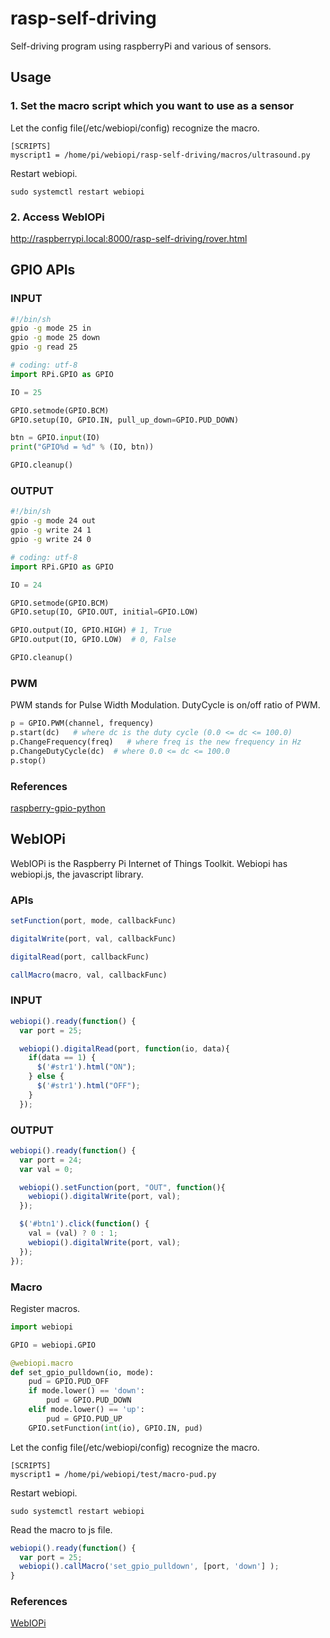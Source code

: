 # rasp-self-driving
Self-driving program using raspberryPi and various of sensors.

## Usage


### 1. Set the macro script which you want to use as a sensor
Let the config file(/etc/webiopi/config) recognize the macro.

```
[SCRIPTS]
myscript1 = /home/pi/webiopi/rasp-self-driving/macros/ultrasound.py
```
Restart webiopi.

```
sudo systemctl restart webiopi
```

### 2. Access WebIOPi
http://raspberrypi.local:8000/rasp-self-driving/rover.html


## GPIO APIs

### INPUT

```input.sh
#!/bin/sh
gpio -g mode 25 in
gpio -g mode 25 down
gpio -g read 25
```

```input.py
# coding: utf-8
import RPi.GPIO as GPIO

IO = 25

GPIO.setmode(GPIO.BCM)
GPIO.setup(IO, GPIO.IN, pull_up_down=GPIO.PUD_DOWN)

btn = GPIO.input(IO)
print("GPIO%d = %d" % (IO, btn))

GPIO.cleanup()
```

### OUTPUT

```output.sh
#!/bin/sh
gpio -g mode 24 out
gpio -g write 24 1
gpio -g write 24 0
```

```output.py
# coding: utf-8
import RPi.GPIO as GPIO

IO = 24

GPIO.setmode(GPIO.BCM)
GPIO.setup(IO, GPIO.OUT, initial=GPIO.LOW)

GPIO.output(IO, GPIO.HIGH) # 1, True
GPIO.output(IO, GPIO.LOW)  # 0, False

GPIO.cleanup()
```

### PWM

PWM stands for Pulse Width Modulation. DutyCycle is on/off ratio of PWM.

```pwm.py
p = GPIO.PWM(channel, frequency)
p.start(dc)   # where dc is the duty cycle (0.0 <= dc <= 100.0)
p.ChangeFrequency(freq)   # where freq is the new frequency in Hz
p.ChangeDutyCycle(dc)  # where 0.0 <= dc <= 100.0
p.stop()
```

### References
[raspberry-gpio-python](https://sourceforge.net/p/raspberry-gpio-python/wiki/BasicUsage/)



## WebIOPi
WebIOPi is the Raspberry Pi Internet of Things Toolkit. Webiopi has webiopi.js, the javascript library.

### APIs

```js
setFunction(port, mode, callbackFunc)
```
```js
digitalWrite(port, val, callbackFunc)
```
```js
digitalRead(port, callbackFunc)
```
```js
callMacro(macro, val, callbackFunc)
```

### INPUT

```input.js
webiopi().ready(function() {
  var port = 25;

  webiopi().digitalRead(port, function(io, data){
    if(data == 1) {
      $('#str1').html("ON");
    } else {
      $('#str1').html("OFF");
    }
  });
```

### OUTPUT

```output.js
webiopi().ready(function() {
  var port = 24;
  var val = 0;

  webiopi().setFunction(port, "OUT", function(){
    webiopi().digitalWrite(port, val);
  });

  $('#btn1').click(function() {
    val = (val) ? 0 : 1;
    webiopi().digitalWrite(port, val);
  });
});
```

### Macro

Register macros.

```macro.py
import webiopi

GPIO = webiopi.GPIO

@webiopi.macro
def set_gpio_pulldown(io, mode):
    pud = GPIO.PUD_OFF
    if mode.lower() == 'down':
        pud = GPIO.PUD_DOWN
    elif mode.lower() == 'up':
        pud = GPIO.PUD_UP
    GPIO.setFunction(int(io), GPIO.IN, pud)
```

Let the config file(/etc/webiopi/config) recognize the macro.

```
[SCRIPTS]
myscript1 = /home/pi/webiopi/test/macro-pud.py
```
Restart webiopi.

```
sudo systemctl restart webiopi
```

Read the macro to js file.

```macro.js
webiopi().ready(function() {
  var port = 25;
  webiopi().callMacro('set_gpio_pulldown', [port, 'down'] );
}
```

### References
[WebIOPi](http://webiopi.trouch.com/JAVASCRIPT.html)
